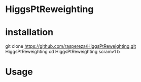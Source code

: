 # HiggsPtReweighting

# installation

git clone https://github.com/raspereza/HiggsPtReweighting.git HiggsPtReweighting
cd HiggsPtReweighting
scramv1 b

# Usage